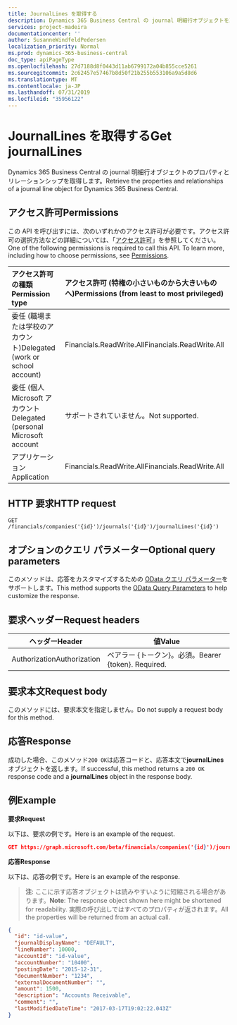 ```yaml
---
title: JournalLines を取得する
description: Dynamics 365 Business Central の journal 明細行オブジェクトを取得します。
services: project-madeira
documentationcenter: ''
author: SusanneWindfeldPedersen
localization_priority: Normal
ms.prod: dynamics-365-business-central
doc_type: apiPageType
ms.openlocfilehash: 27d7188d8f0443d11ab6799172a04b855cce5261
ms.sourcegitcommit: 2c62457e57467b8d50f21b255b553106a9a5d8d6
ms.translationtype: MT
ms.contentlocale: ja-JP
ms.lasthandoff: 07/31/2019
ms.locfileid: "35956122"
---
```

# <a name="get-journallines"></a><span data-ttu-id="f5e1d-103">JournalLines を取得する</span><span class="sxs-lookup"><span data-stu-id="f5e1d-103">Get journalLines</span></span>
<span data-ttu-id="f5e1d-104">Dynamics 365 Business Central の journal 明細行オブジェクトのプロパティとリレーションシップを取得します。</span><span class="sxs-lookup"><span data-stu-id="f5e1d-104">Retrieve the properties and relationships of a journal line object for Dynamics 365 Business Central.</span></span>

## <a name="permissions"></a><span data-ttu-id="f5e1d-105">アクセス許可</span><span class="sxs-lookup"><span data-stu-id="f5e1d-105">Permissions</span></span>
<span data-ttu-id="f5e1d-p101">この API を呼び出すには、次のいずれかのアクセス許可が必要です。アクセス許可の選択方法などの詳細については、「[アクセス許可](/graph/permissions-reference)」を参照してください。</span><span class="sxs-lookup"><span data-stu-id="f5e1d-p101">One of the following permissions is required to call this API. To learn more, including how to choose permissions, see [Permissions](/graph/permissions-reference).</span></span>

|<span data-ttu-id="f5e1d-108">アクセス許可の種類</span><span class="sxs-lookup"><span data-stu-id="f5e1d-108">Permission type</span></span> |<span data-ttu-id="f5e1d-109">アクセス許可 (特権の小さいものから大きいものへ)</span><span class="sxs-lookup"><span data-stu-id="f5e1d-109">Permissions (from least to most privileged)</span></span>|
|:---------------|:------------------------------------------|
|<span data-ttu-id="f5e1d-110">委任 (職場または学校のアカウント)</span><span class="sxs-lookup"><span data-stu-id="f5e1d-110">Delegated (work or school account)</span></span>|<span data-ttu-id="f5e1d-111">Financials.ReadWrite.All</span><span class="sxs-lookup"><span data-stu-id="f5e1d-111">Financials.ReadWrite.All</span></span> |
|<span data-ttu-id="f5e1d-112">委任 (個人 Microsoft アカウント</span><span class="sxs-lookup"><span data-stu-id="f5e1d-112">Delegated (personal Microsoft account</span></span>|<span data-ttu-id="f5e1d-113">サポートされていません。</span><span class="sxs-lookup"><span data-stu-id="f5e1d-113">Not supported.</span></span>|
|<span data-ttu-id="f5e1d-114">アプリケーション</span><span class="sxs-lookup"><span data-stu-id="f5e1d-114">Application</span></span>|<span data-ttu-id="f5e1d-115">Financials.ReadWrite.All</span><span class="sxs-lookup"><span data-stu-id="f5e1d-115">Financials.ReadWrite.All</span></span>|

## <a name="http-request"></a><span data-ttu-id="f5e1d-116">HTTP 要求</span><span class="sxs-lookup"><span data-stu-id="f5e1d-116">HTTP request</span></span>

```
GET /financials/companies('{id}')/journals('{id}')/journalLines('{id}')
```

## <a name="optional-query-parameters"></a><span data-ttu-id="f5e1d-117">オプションのクエリ パラメーター</span><span class="sxs-lookup"><span data-stu-id="f5e1d-117">Optional query parameters</span></span>
<span data-ttu-id="f5e1d-118">このメソッドは、応答をカスタマイズするための [OData クエリ パラメーター](/graph/query-parameters)をサポートします。</span><span class="sxs-lookup"><span data-stu-id="f5e1d-118">This method supports the [OData Query Parameters](/graph/query-parameters) to help customize the response.</span></span>

## <a name="request-headers"></a><span data-ttu-id="f5e1d-119">要求ヘッダー</span><span class="sxs-lookup"><span data-stu-id="f5e1d-119">Request headers</span></span>
|<span data-ttu-id="f5e1d-120">ヘッダー</span><span class="sxs-lookup"><span data-stu-id="f5e1d-120">Header</span></span>       |<span data-ttu-id="f5e1d-121">値</span><span class="sxs-lookup"><span data-stu-id="f5e1d-121">Value</span></span>                     |
|-------------|--------------------------|
|<span data-ttu-id="f5e1d-122">Authorization</span><span class="sxs-lookup"><span data-stu-id="f5e1d-122">Authorization</span></span>|<span data-ttu-id="f5e1d-p102">ベアラー {トークン}。必須。</span><span class="sxs-lookup"><span data-stu-id="f5e1d-p102">Bearer {token}. Required.</span></span> |

## <a name="request-body"></a><span data-ttu-id="f5e1d-125">要求本文</span><span class="sxs-lookup"><span data-stu-id="f5e1d-125">Request body</span></span>
<span data-ttu-id="f5e1d-126">このメソッドには、要求本文を指定しません。</span><span class="sxs-lookup"><span data-stu-id="f5e1d-126">Do not supply a request body for this method.</span></span>

## <a name="response"></a><span data-ttu-id="f5e1d-127">応答</span><span class="sxs-lookup"><span data-stu-id="f5e1d-127">Response</span></span>
<span data-ttu-id="f5e1d-128">成功した場合、このメソッド`200 OK`は応答コードと、応答本文で**journalLines**オブジェクトを返します。</span><span class="sxs-lookup"><span data-stu-id="f5e1d-128">If successful, this method returns a `200 OK` response code and a **journalLines** object in the response body.</span></span>

## <a name="example"></a><span data-ttu-id="f5e1d-129">例</span><span class="sxs-lookup"><span data-stu-id="f5e1d-129">Example</span></span>

<span data-ttu-id="f5e1d-130">**要求**</span><span class="sxs-lookup"><span data-stu-id="f5e1d-130">**Request**</span></span>

<span data-ttu-id="f5e1d-131">以下は、要求の例です。</span><span class="sxs-lookup"><span data-stu-id="f5e1d-131">Here is an example of the request.</span></span>
```json
GET https://graph.microsoft.com/beta/financials/companies('{id}')/journals('{id}')/journalLines('{id}')
```

<span data-ttu-id="f5e1d-132">**応答**</span><span class="sxs-lookup"><span data-stu-id="f5e1d-132">**Response**</span></span>

<span data-ttu-id="f5e1d-133">以下は、応答の例です。</span><span class="sxs-lookup"><span data-stu-id="f5e1d-133">Here is an example of the response.</span></span> 

> <span data-ttu-id="f5e1d-134">**注**: ここに示す応答オブジェクトは読みやすいように短縮される場合があります。</span><span class="sxs-lookup"><span data-stu-id="f5e1d-134">**Note**: The response object shown here might be shortened for readability.</span></span> <span data-ttu-id="f5e1d-135">実際の呼び出しではすべてのプロパティが返されます。</span><span class="sxs-lookup"><span data-stu-id="f5e1d-135">All the properties will be returned from an actual call.</span></span>

```json
{
  "id": "id-value",
  "journalDisplayName": "DEFAULT",
  "lineNumber": 10000,
  "accountId": "id-value",
  "accountNumber": "10400",
  "postingDate": "2015-12-31",
  "documentNumber": "1234",
  "externalDocumentNumber": "",
  "amount": 1500,
  "description": "Accounts Receivable",
  "comment": "",
  "lastModifiedDateTime": "2017-03-17T19:02:22.043Z"
}
```

